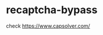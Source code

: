 # recaptcha-bypass
check https://www.capsolver.com/ 



















                                                                                                                                                         